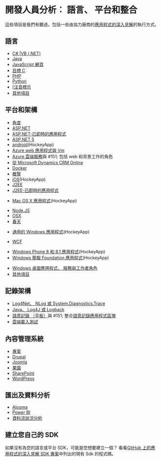 <properties
    pageTitle="應用程式的深入見解︰ 語言、 平台與整合 |Microsoft Azure"
    description="語言與平台的應用程式的深入見解整合功能"
    services="application-insights"
    documentationCenter=""
    authors="OlegAnaniev-MSFT"
    manager="douge"/>

<tags
    ms.service="application-insights"
    ms.workload="tbd"
    ms.tgt_pltfrm="ibiza"
    ms.devlang="na"
    ms.topic="get-started-article"
    ms.date="09/01/2016"
    ms.author="awills"/>

# <a name="developer-analytics-languages-platforms-and-integrations"></a>開發人員分析︰ 語言、 平台和整合

這些項目是我們有聽過，包括一些由協力廠商的[應用程式的深入見解](app-insights-overview.md)的執行方式。

## <a name="languages"></a>語言

+ [C# |VB (.NET)](app-insights-asp-net.md)
+ [Java](app-insights-java-get-started.md)
+ [JavaScript 網頁](app-insights-web-track-usage.md)
+ [目標 C](https://github.com/Microsoft/ApplicationInsights-iOS)
+ [PHP](https://github.com/Microsoft/ApplicationInsights-PHP)
+ [Python](https://pypi.python.org/pypi/applicationinsights/0.1.0)
+ [[注音標示](https://rubygems.org/gems/application_insights)
+ [其他項目](#projects)

## <a name="platforms-and-frameworks"></a>平台和架構

+ [角度](https://www.npmjs.com/package/angular-applicationinsights)
+ [ASP.NET](app-insights-asp-net.md)
+ [ASP.NET-已即時的應用程式](app-insights-monitor-performance-live-website-now.md)
+ [ASP.NET 5](app-insights-asp-net-core.md)
+ [android](https://github.com/Microsoft/ApplicationInsights-Android)(HockeyApp)
+ [Azure web 應用程式與 Vm](app-insights-azure-web-apps.md)
+ [Azure 雲端服務](app-insights-cloudservices.md)與 #151; 包括 web 和背景工作的角色
+ [從 Microsoft Dynamics CRM Online](app-insights-sample-mscrm.md)
+ [Docker](app-insights-docker.md)
+ [概覽](https://azure.microsoft.com/blog/glimpse-application-insights/)
+ [iOS](https://github.com/Microsoft/ApplicationInsights-iOS)(HockeyApp)
+ [J2EE](app-insights-java-get-started.md)
+ [J2EE-已即時的應用程式](app-insights-java-live.md)
* [Mac OS X 應用程式](https://support.hockeyapp.net/kb/client-integration-ios-mac-os-x-tvos/hockeyapp-for-mac-os-x)(HockeyApp)
+ [Node.JS](https://www.npmjs.com/package/applicationinsights)
+ [OSX](https://github.com/Microsoft/ApplicationInsights-OSX)
+ [春天](http://joe.blog.freemansoft.com/2015/12/enabling-microsoft-application-insight.html)
* [通用的 Windows 應用程式](https://support.hockeyapp.net/kb/client-integration-windows-and-windows-phone/how-to-create-an-app-for-uwp)(HockeyApp)
+ [WCF](https://github.com/Microsoft/ApplicationInsights-SDK-Labs/blob/master/WCF/readme.md)
* [Windows Phone 8 和 8.1 應用程式](https://support.hockeyapp.net/kb/client-integration-windows-and-windows-phone/hockeyapp-for-windows-phone-silverlight-apps-80-and-81)(HockeyApp)
* [Windows 簡報 Foundation 應用程式](https://support.hockeyapp.net/kb/client-integration-windows-and-windows-phone/hockeyapp-for-windows-wpf-apps)(HockeyApp)
+ [Windows 桌面應用程式、 服務與工作者角色](app-insights-windows-desktop.md)
+ [其他項目](#projects)


## <a name="logging-frameworks"></a>記錄架構

+   [Log4Net、 NLog 或 System.Diagnostics.Trace](app-insights-diagnostic-search.md)
+   [Java、 Log4J 或 Logback](app-insights-java-trace-logs.md)
+   [語意記錄 （平板）](https://github.com/fidmor89/SLAB_AppInsights)與 #151; 整合[語意記錄應用程式區塊](https://msdn.microsoft.com/library/dn440729.aspx)
+   [雲端載入測試](http://blogs.msdn.com/b/visualstudioalm/archive/2015/07/30/getting-application-insights-counters-with-cloud-based-load-testing.aspx)


## <a name="content-management-systems"></a>內容管理系統

+ [專案](https://github.com/fidmor89/appInsights-Concrete)
+ [Drupal](https://github.com/fidmor89/AppInsights-Drupal)
+ [Joomla](https://github.com/fidmor89/AppInsights-Joomla)
+ [果園](https://orchardazureappinsights.codeplex.com) 
+ [SharePoint](app-insights-sharepoint.md)
+ [WordPress](https://wordpress.org/plugins/application-insights/)

## <a name="export-and-data-analysis"></a>匯出及資料分析

+ [Alooma](https://www.alooma.com/blog/application-insights-amazon-redshift)
+ [Power BI](http://blogs.msdn.com/b/powerbi/archive/2015/11/04/explore-your-application-insights-data-with-power-bi.aspx)
+ [資料流狀況分析](app-insights-export-power-bi.md)

## <a name="projects"></a>建立您自己的 SDK

如果沒有為您的語言或平台 SDK，可能是您想要建立一個？ 看看[GitHub 上的應用程式的深入見解 SDK 專案](https://github.com/Microsoft/AppInsights-Home)中列出的現有 Sdk 的程式碼。


